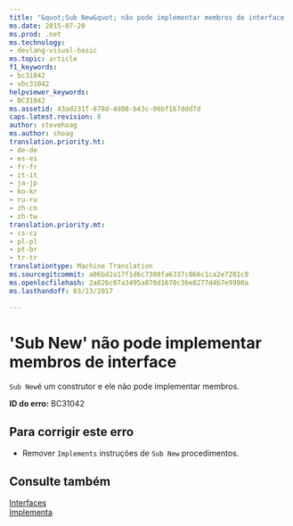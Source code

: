 ```yaml
---
title: "&quot;Sub New&quot; não pode implementar membros de interface | Documentos do Microsoft"
ms.date: 2015-07-20
ms.prod: .net
ms.technology:
- devlang-visual-basic
ms.topic: article
f1_keywords:
- bc31042
- vbc31042
helpviewer_keywords:
- BC31042
ms.assetid: 43ad231f-878d-4d08-b43c-06bf167ddd7d
caps.latest.revision: 8
author: stevehoag
ms.author: shoag
translation.priority.ht:
- de-de
- es-es
- fr-fr
- it-it
- ja-jp
- ko-kr
- ru-ru
- zh-cn
- zh-tw
translation.priority.mt:
- cs-cz
- pl-pl
- pt-br
- tr-tr
translationtype: Machine Translation
ms.sourcegitcommit: a06bd2a17f1d6c7308fa6337c866c1ca2e7281c0
ms.openlocfilehash: 2a826c07a3495a870d1670c36e8277d4b7e9990a
ms.lasthandoff: 03/13/2017

---
```

# <a name="39sub-new39-cannot-implement-interface-members"></a>'Sub New' não pode implementar membros de interface
`Sub New`é um construtor e ele não pode implementar membros.  
  
 **ID do erro:** BC31042  
  
## <a name="to-correct-this-error"></a>Para corrigir este erro  
  
-   Remover `Implements` instruções de `Sub New` procedimentos.  
  
## <a name="see-also"></a>Consulte também  
 [Interfaces](../../visual-basic/programming-guide/language-features/interfaces/index.md)   
 [Implementa](../../visual-basic/language-reference/statements/implements-clause.md)
